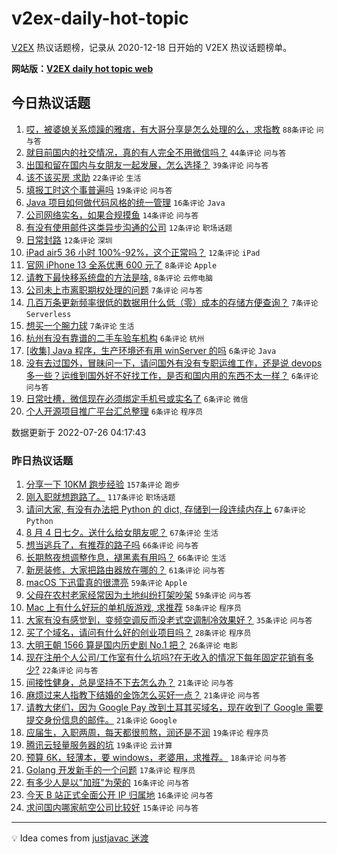 # v2ex-daily-hot-topic

[V2EX](https://www.v2ex.com/) 热议话题榜，记录从 2020-12-18 日开始的 V2EX 热议话题榜单。

**网站版：[V2EX daily hot topic web](https://boojack.github.io/v2ex-daily-hot-topic-web/)**

## 今日热议话题

<!-- TODAY BEGIN -->

1. [哎，被婆媳关系烦躁的雅痞，有大哥分享是怎么处理的么，求指教](https://www.v2ex.com/t/868698) `88条评论` `问与答`
1. [就目前国内的社交情况，真的有人完全不用微信吗？](https://www.v2ex.com/t/868696) `44条评论` `问与答`
1. [出国和留在国内与女朋友一起发展，怎么选择？](https://www.v2ex.com/t/868723) `39条评论` `问与答`
1. [该不该买房 求助](https://www.v2ex.com/t/868720) `22条评论` `生活`
1. [填报工时这个事普遍吗](https://www.v2ex.com/t/868697) `19条评论` `问与答`
1. [Java 项目如何做代码风格的统一管理](https://www.v2ex.com/t/868683) `16条评论` `Java`
1. [公司网络实名，如果合规摸鱼](https://www.v2ex.com/t/868694) `14条评论` `问与答`
1. [有没有使用邮件这类异步沟通的公司](https://www.v2ex.com/t/868708) `12条评论` `职场话题`
1. [日常封路](https://www.v2ex.com/t/868705) `12条评论` `深圳`
1. [iPad air5 36 小时 100%-92%，这个正常吗？](https://www.v2ex.com/t/868688) `12条评论` `iPad`
1. [官网 iPhone 13 全系优惠 600 元了](https://www.v2ex.com/t/868699) `8条评论` `Apple`
1. [请教下最快移系统盘的方法是啥,](https://www.v2ex.com/t/868687) `8条评论` `云修电脑`
1. [公司未上市离职期权处理的问题](https://www.v2ex.com/t/868721) `7条评论` `问与答`
1. [几百万条更新频率很低的数据用什么低（零）成本的存储方便查询？](https://www.v2ex.com/t/868715) `7条评论` `Serverless`
1. [想买一个腕力球](https://www.v2ex.com/t/868691) `7条评论` `生活`
1. [杭州有没有靠谱的二手车验车机构](https://www.v2ex.com/t/868732) `6条评论` `杭州`
1. [[收集] Java 程序，生产环境还有用 winServer 的吗](https://www.v2ex.com/t/868724) `6条评论` `Java`
1. [没有去过国外，冒昧问一下，请问国外有没有专职运维工作，还是说 devops 多一些？运维到国外好不好找工作，是否和国内用的东西不太一样？](https://www.v2ex.com/t/868713) `6条评论` `问与答`
1. [日常吐槽，微信现在必须绑定手机号或实名了](https://www.v2ex.com/t/868686) `6条评论` `微信`
1. [个人开源项目推广平台汇总整理](https://www.v2ex.com/t/868684) `6条评论` `程序员`

数据更新于 2022-07-26 04:17:43

<!-- TODAY END -->

### 昨日热议话题

<!-- YESTERDAY BEGIN -->

1. [分享一下 10KM 跑步经验](https://www.v2ex.com/t/868472) `157条评论` `跑步`
1. [刚入职就想跑路了。](https://www.v2ex.com/t/868453) `117条评论` `职场话题`
1. [请问大家, 有没有办法把 Python 的 dict, 存储到一段连续内存上](https://www.v2ex.com/t/868557) `67条评论` `Python`
1. [8 月 4 日七夕。送什么给女朋友呢？](https://www.v2ex.com/t/868457) `67条评论` `生活`
1. [想当逃兵了，有推荐的路子吗](https://www.v2ex.com/t/868509) `66条评论` `问与答`
1. [长期熬夜想调整作息，褪黑素有用吗？](https://www.v2ex.com/t/868528) `66条评论` `生活`
1. [新房装修，大家把路由器放在哪的？](https://www.v2ex.com/t/868452) `61条评论` `问与答`
1. [macOS 下迅雷真的很漂亮](https://www.v2ex.com/t/868494) `59条评论` `Apple`
1. [父母在农村老家经常因为土地纠纷打架吵架](https://www.v2ex.com/t/868582) `59条评论` `问与答`
1. [Mac 上有什么好玩的单机版游戏, 求推荐](https://www.v2ex.com/t/868511) `58条评论` `程序员`
1. [大家有没有感觉到，变频空调反而没老式空调制冷效果好？](https://www.v2ex.com/t/868451) `35条评论` `问与答`
1. [买了个域名，请问有什么好的创业项目吗？](https://www.v2ex.com/t/868612) `28条评论` `程序员`
1. [大明王朝 1566 算是国内历史剧 No.1 把？](https://www.v2ex.com/t/868513) `26条评论` `电影`
1. [现在注册个人公司/工作室有什么坑吗?在无收入的情况下每年固定花销有多少?](https://www.v2ex.com/t/868466) `22条评论` `问与答`
1. [间接性健身，总是坚持不下去怎么办？](https://www.v2ex.com/t/868637) `21条评论` `问与答`
1. [麻烦过来人指教下结婚的金饰怎么买好一点？](https://www.v2ex.com/t/868579) `21条评论` `问与答`
1. [请教大佬们，因为 Google Pay 改到土耳其买域名，现在收到了 Google 需要提交身份信息的邮件。](https://www.v2ex.com/t/868489) `21条评论` `Google`
1. [应届生，入职两周，每天都很煎熬，润还是不润](https://www.v2ex.com/t/868660) `19条评论` `程序员`
1. [腾讯云轻量服务器的坑](https://www.v2ex.com/t/868487) `19条评论` `云计算`
1. [预算 6K，轻薄本，要 windows，老婆用，求推荐。](https://www.v2ex.com/t/868479) `18条评论` `问与答`
1. [Golang 开发新手的一个问题](https://www.v2ex.com/t/868601) `17条评论` `程序员`
1. [有多少人是以"加班"为荣的](https://www.v2ex.com/t/868607) `16条评论` `问与答`
1. [今天 B 站正式全面公开 IP 归属地](https://www.v2ex.com/t/868522) `16条评论` `问与答`
1. [求问国内哪家航空公司比较好](https://www.v2ex.com/t/868594) `15条评论` `问与答`

<!-- YESTERDAY END -->

---

💡 Idea comes from [justjavac 迷渡](https://github.com/justjavac/)
